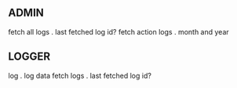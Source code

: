 ## ADMIN

fetch all logs
. last fetched log id?
fetch action logs
. month and year

## LOGGER

log
. log data
fetch logs
. last fetched log id?
